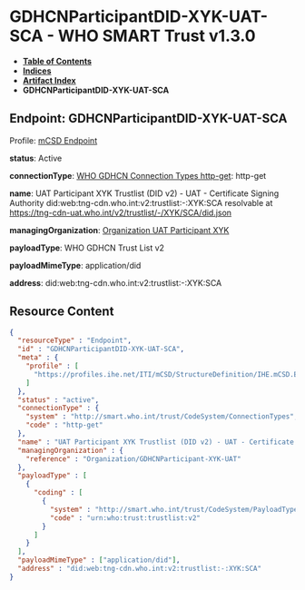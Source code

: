 # GDHCNParticipantDID-XYK-UAT-SCA - WHO SMART Trust v1.3.0

* [**Table of Contents**](toc.md)
* [**Indices**](indices.md)
* [**Artifact Index**](artifacts.md)
* **GDHCNParticipantDID-XYK-UAT-SCA**

## Endpoint: GDHCNParticipantDID-XYK-UAT-SCA

Profile: [mCSD Endpoint](https://profiles.ihe.net/ITI/mCSD/4.0.0/StructureDefinition-IHE.mCSD.Endpoint.html)

**status**: Active

**connectionType**: [WHO GDHCN Connection Types http-get](CodeSystem-ConnectionTypes.md#ConnectionTypes-http-get): http-get

**name**: UAT Participant XYK Trustlist (DID v2) - UAT - Certificate Signing Authority did:web:tng-cdn.who.int:v2:trustlist:-:XYK:SCA resolvable at https://tng-cdn-uat.who.int/v2/trustlist/-/XYK/SCA/did.json

**managingOrganization**: [Organization UAT Participant XYK](Organization-GDHCNParticipant-XYK-UAT.md)

**payloadType**: WHO GDHCN Trust List v2

**payloadMimeType**: application/did

**address**: did:web:tng-cdn.who.int:v2:trustlist:-:XYK:SCA



## Resource Content

```json
{
  "resourceType" : "Endpoint",
  "id" : "GDHCNParticipantDID-XYK-UAT-SCA",
  "meta" : {
    "profile" : [
      "https://profiles.ihe.net/ITI/mCSD/StructureDefinition/IHE.mCSD.Endpoint"
    ]
  },
  "status" : "active",
  "connectionType" : {
    "system" : "http://smart.who.int/trust/CodeSystem/ConnectionTypes",
    "code" : "http-get"
  },
  "name" : "UAT Participant XYK Trustlist (DID v2) - UAT - Certificate Signing Authority\ndid:web:tng-cdn.who.int:v2:trustlist:-:XYK:SCA\nresolvable at https://tng-cdn-uat.who.int/v2/trustlist/-/XYK/SCA/did.json",
  "managingOrganization" : {
    "reference" : "Organization/GDHCNParticipant-XYK-UAT"
  },
  "payloadType" : [
    {
      "coding" : [
        {
          "system" : "http://smart.who.int/trust/CodeSystem/PayloadTypes",
          "code" : "urn:who:trust:trustlist:v2"
        }
      ]
    }
  ],
  "payloadMimeType" : ["application/did"],
  "address" : "did:web:tng-cdn.who.int:v2:trustlist:-:XYK:SCA"
}

```
